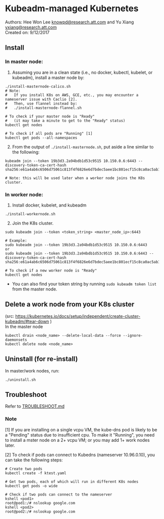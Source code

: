 # Kubeadm-managed Kubernetes
Authors: Hee Won Lee <knowpd@research.att.com> and Yu Xiang <yxiang@research.att.com>  
Created on: 9/12/2017

## Install
### In master node:
1. Assuming you are in a clean state (i.e., no docker, kubectl, kubelet, or kubeadm), install a master node by:  
```
./install-masternode-calico.sh
# Note:
#   If you install K8s on AWS, GCE, etc., you may encounter a nameserver issue with Caclio [2].
#   Then, use flannel instead by:
#   ./install-masternode-flannel.sh

# To check if your master node is "Ready"
#   (it may take a minute to get to the "Ready" status)
kubectl get nodes

# To check if all pods are "Running" [1]
kubectl get pods --all-namespaces
```

2. From the output of `./install-masternode.sh`, put aside a line similar to the following:
```
kubeadm join --token 19b3d3.2a94bdb1d53c9515 10.150.0.6:6443 --discovery-token-ca-cert-hash sha256:e61a4ab6c6506d75061c813f4f6826e6d7bdec5aee1bc801ecf15c8ca0ac5ab1

# Note: this will be used later when a worker node joins the K8s cluster.
```

### In worker node:
1. Install docker, kubelet, and kubeadm
```
./install-workernode.sh
```

2. Join the K8s cluster.
```
sudo kubeadm join --token <token_string> <master_node_ip>:6443

# Example:
sudo kubeadm join --token 19b3d3.2a94bdb1d53c9515 10.150.0.6:6443
or
sudo kubeadm join --token 19b3d3.2a94bdb1d53c9515 10.150.0.6:6443 --discovery-token-ca-cert-hash sha256:e61a4ab6c6506d75061c813f4f6826e6d7bdec5aee1bc801ecf15c8ca0ac5ab1

# To check if a new worker node is "Ready"
kubectl get nodes
```
- You can also find your token string by running `sudo kubeadm token list` from the master node.

## Delete a work node from your K8s cluster 
(src: https://kubernetes.io/docs/setup/independent/create-cluster-kubeadm/#tear-down )  
In the master node
```
kubectl drain <node_name> --delete-local-data --force --ignore-daemonsets
kubectl delete node <node_name>
```

## Uninstall (for re-install)
In master/work nodes, run:
```
./uninstall.sh
```

## Troubleshoot   

Refer to [TROUBLESHOOT.md](./TROUBLESHOOT.md)

### Note
[1] If you are installing on a single vcpu VM, the kube-dns pod is likely to be a "Pending" status due to insufficient cpu. To make it "Running", you need to install a mster node on a 2+ vcpu VM; or you may add 1+ work nodes later.

[2] To check if pods can connect to Kubedns (nameserver 10.96.0.10), you can take the following steps:
```
# Create two pods
kubectl create -f ktest.yaml

# Get two pods, each of which will run in different K8s nodes
kubectl get pods -o wide

# Check if two pods can connect to the nameserver 
kshell <pod1>
root@pod1:/# nslookup google.com
kshell <pod2>
root@pod2:/# nslookup google.com
```
